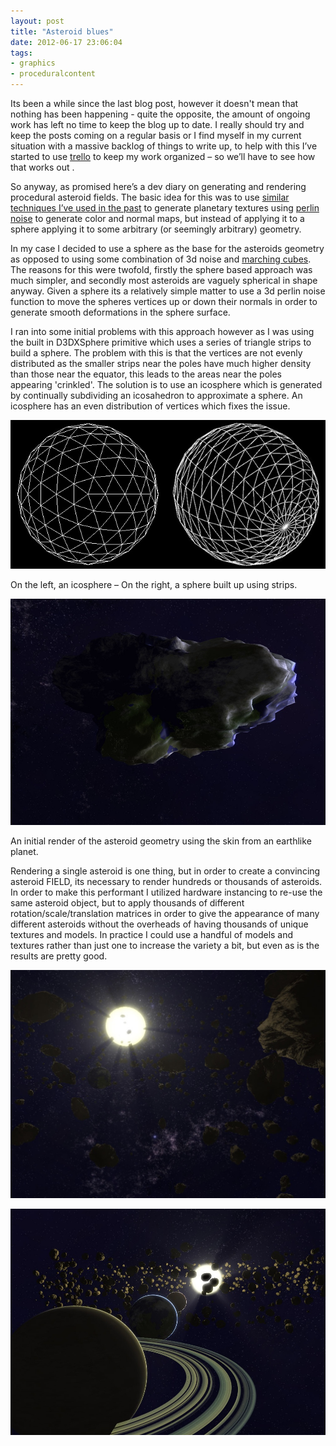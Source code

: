 ```yaml
---
layout: post
title: "Asteroid blues"
date: 2012-06-17 23:06:04
tags:
- graphics
- proceduralcontent
---
```


Its been a while since the last blog post, however it doesn't mean that nothing has been happening - quite the opposite, the amount of ongoing work has left no time to keep the blog up to date. I really should try and keep the posts coming on a regular basis or I find myself in my current situation with a massive backlog of things to write up, to help with this I’ve started to use [trello](http://trello.com) to keep my work organized – so we’ll have to see how that works out .

So anyway, as promised here’s a dev diary on generating and rendering procedural asteroid fields. The basic idea for this was to use [similar techniques I’ve used in the past](/News/2011/11/13/building-steam-with-a-grain-of-salt) to generate planetary textures using [perlin noise](http://en.wikipedia.org/wiki/Perlin_noise) to generate color and normal maps, but instead of applying it to a sphere applying it to some arbitrary (or seemingly arbitrary) geometry.

In my case I decided to use a sphere as the base for the asteroids geometry as opposed to using some combination of 3d noise and [marching cubes](http://en.wikipedia.org/wiki/Marching_cubes). The reasons for this were twofold, firstly the sphere based approach was much simpler, and secondly most asteroids are vaguely spherical in shape anyway. Given a sphere its a relatively simple matter to use a 3d perlin noise function to move the spheres vertices up or down their normals in order to generate smooth deformations in the sphere surface.

I ran into some initial problems with this approach however as I was using the built in D3DXSphere primitive which uses a series of triangle strips to build a sphere. The problem with this is that the vertices are not evenly distributed as the smaller strips near the poles have much higher density than those near the equator, this leads to the areas near the poles appearing 'crinkled'. The solution is to use an icosphere which is generated by continually subdividing an icosahedron to approximate a sphere. An icosphere has an even distribution of vertices which fixes the issue.

![image](/assets/images/news/VRNcvrUKnEGi3qy9QJi69w.jpg)

On the left, an icosphere – On the right, a sphere built up using strips.

![image](/assets/images/news/ODJTUvqRk0K1egbXk4xjXg.jpg)

An initial render of the asteroid geometry using the skin from an earthlike planet.

Rendering a single asteroid is one thing, but in order to create a convincing asteroid FIELD, its necessary to render hundreds or thousands of asteroids. In order to make this performant I utilized hardware instancing to re-use the same asteroid object, but to apply thousands of different rotation/scale/translation matrices in order to give the appearance of many different asteroids without the overheads of having thousands of unique textures and models. In practice I could use a handful of models and textures rather than just one to increase the variety a bit, but even as is the results are pretty good.

![image](/assets/images/news/1ndyy2-h3UiSWmjrkkov3A.jpg)

![image](/assets/images/news/SNpliV_gOUCzhuC5TDldcw.jpg)
